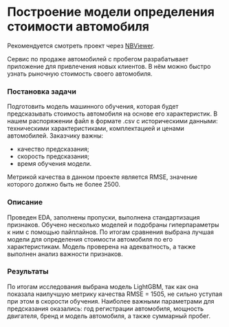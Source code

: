 # Построение модели определения стоимости автомобиля
Рекомендуется смотреть проект через [NBViewer](https://nbviewer.jupyter.org/github/Muirehen/learning_projects/blob/master/price_prediction/price_prediction.ipynb?flush_cache=false).

Сервис по продаже автомобилей с пробегом  разрабатывает приложение для привлечения новых клиентов. В нём можно быстро узнать рыночную стоимость своего автомобиля.

### Постановка задачи
Подготовить модель машинного обучения, которая будет предсказывать стоимость автомобиля на основе его характеристик. В нашем распоряжении файл в формате .csv с историческими данными: техническими характеристиками, комплектацией и ценами автомобилей. Заказчику важны:
- качество предсказания;
- скорость предсказания;
- время обучения модели.

Метрикой качества в данном проекте является RMSE, значение которого должно быть не более 2500.

### Описание
Проведен EDA, заполнены пропуски, выполнена стандартизация признаков. Обучено несколько моделей и подобраны гиперпараметры к ним с помощью пайплайнов. По итогам сравнения выбрана лучшая модели для определения стоимости автомобиля по его характеристикам. Модель проверена на адекватность, а также выполнен анализ важности признаков.

### Результаты
По итогам исследования выбрана модель LightGBM, так как она показала наилучшую метрику качества RMSE = 1505, не сильно уступая при этом в скорости обучения. Наиболее важными параметрами для предсказания оказались: год регистрации автомобиля, мощность двигателя, бренд и модель автомобиля, а также суммарный пробег.
